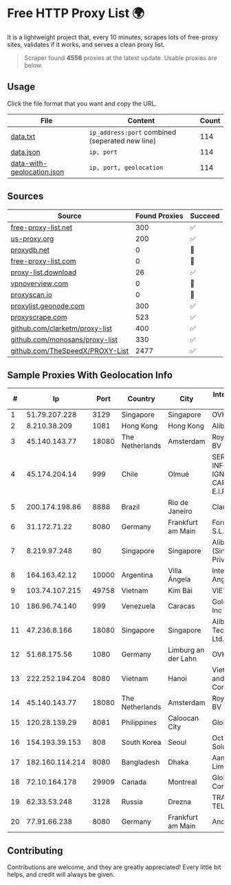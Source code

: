 
# Free HTTP Proxy List 🌍

It is a lightweight project that, every 10 minutes, scrapes lots of free-proxy sites, validates if it works, and serves a clean proxy list.


> Scraper found **4556** proxies at the latest update. Usable proxies are below.

## Usage

Click the file format that you want and copy the URL.


|File|Content|Count|
|----|-------|-----|
|[data.txt](https://raw.githubusercontent.com/themiralay/Proxy-List-World/master/data.txt)|`ip_address:port` combined (seperated new line)|114|
|[data.json](https://raw.githubusercontent.com/themiralay/Proxy-List-World/master/data.json)|`ip, port`|114|
|[data-with-geolocation.json](https://raw.githubusercontent.com/themiralay/Proxy-List-World/master/data-with-geolocation.json)|`ip, port, geolocation`|114|

## Sources

|Source|Found Proxies|Succeed|
|------|-------------|-------|
|[free-proxy-list.net](https://free-proxy-list.net)|300|✅|
|[us-proxy.org](https://www.us-proxy.org)|200|✅|
|[proxydb.net](http://proxydb.net)|0|🚫|
|[free-proxy-list.com](https://free-proxy-list.com/?page=&port=&type%5B%5D=http&type%5B%5D=https&up_time=0&search=Search)|0|🚫|
|[proxy-list.download](https://www.proxy-list.download/HTTP)|26|✅|
|[vpnoverview.com](https://vpnoverview.com/privacy/anonymous-browsing/free-proxy-servers)|0|🚫|
|[proxyscan.io](https://www.proxyscan.io)|0|🚫|
|[proxylist.geonode.com](https://proxylist.geonode.com/api/proxy-list?limit=300&page=1&sort_by=lastChecked&sort_type=desc&protocols=http,https)|300|✅|
|[proxyscrape.com](https://api.proxyscrape.com/v2/?request=displayproxies&protocol=http&timeout=10000&country=all&ssl=all&anonymity=all)|523|✅|
|[github.com/clarketm/proxy-list](https://raw.githubusercontent.com/clarketm/proxy-list/master/proxy-list-raw.txt)|400|✅|
|[github.com/monosans/proxy-list](https://raw.githubusercontent.com/monosans/proxy-list/main/proxies/http.txt)|330|✅|
|[github.com/TheSpeedX/PROXY-List](https://raw.githubusercontent.com/TheSpeedX/PROXY-List/master/http.txt)|2477|✅|


## Sample Proxies With Geolocation Info

|#|Ip|Port|Country|City|Internet Service Provider|
|-|--|----|-------|----|-------------------------|
|1|51.79.207.228|3129|Singapore|Singapore|OVH SAS|
|2|8.210.38.209|1081|Hong Kong|Hong Kong|Alibaba.com LLC|
|3|45.140.143.77|18080|The Netherlands|Amsterdam|RoyaleHosting BV|
|4|45.174.204.14|999|Chile|Olmué|SERVICIOS INFORMÁTICOS IGNACIO LIZANA CARREÑO E.I.R.L(INALTEC).|
|5|200.174.198.86|8888|Brazil|Rio de Janeiro|Claro S.A|
|6|31.172.71.22|8080|Germany|Frankfurt am Main|Fornex Hosting S.L.|
|7|8.219.97.248|80|Singapore|Singapore|Alibaba Cloud (Singapore) Private Limited|
|8|164.163.42.12|10000|Argentina|Villa Ángela|Interret Villa Angela SRL|
|9|103.74.107.215|49758|Vietnam|Kim Bài|VIETSERVER|
|10|186.96.74.140|999|Venezuela|Caracas|Gold Data USA Inc|
|11|47.236.8.166|18080|Singapore|Singapore|Alibaba (US) Technology Co., Ltd.|
|12|51.68.175.56|1080|Germany|Limburg an der Lahn|OVH SAS|
|13|222.252.194.204|8080|Vietnam|Hanoi|VietNam Post and Telecom Corporation|
|14|45.140.143.77|18080|The Netherlands|Amsterdam|RoyaleHosting BV|
|15|120.28.139.29|8081|Philippines|Caloocan City|Globe Telecom|
|16|154.193.39.153|808|South Korea|Seoul|Octopus Web Solution Inc|
|17|182.160.114.214|8080|Bangladesh|Dhaka|Aamra Networks Limited|
|18|72.10.164.178|29909|Canada|Montreal|GloboTech Communications|
|19|62.33.53.248|3128|Russia|Drezna|TRANS-TELECOM|
|20|77.91.66.238|8080|Germany|Frankfurt am Main|Andrii Hrosh|



## Contributing

Contributions are welcome, and they are greatly appreciated! Every
little bit helps, and credit will always be given.

